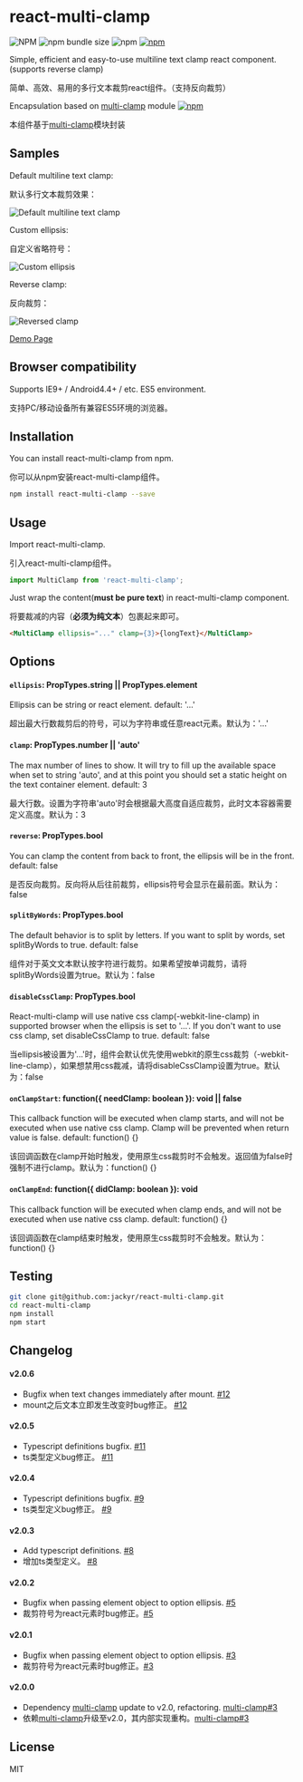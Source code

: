 # react-multi-clamp

![NPM](https://img.shields.io/npm/l/react-multi-clamp)
![npm bundle size](https://img.shields.io/bundlephobia/minzip/react-multi-clamp)
![npm](https://img.shields.io/npm/dm/react-multi-clamp)
[![npm](https://img.shields.io/npm/v/react-multi-clamp)](https://www.npmjs.com/package/react-multi-clamp)

Simple, efficient and easy-to-use multiline text clamp react component. (supports reverse clamp)

简单、高效、易用的多行文本裁剪react组件。（支持反向裁剪）

Encapsulation based on [multi-clamp](https://github.com/jackyr/multi-clamp) module
[![npm](https://img.shields.io/npm/v/multi-clamp)](https://www.npmjs.com/package/multi-clamp)

本组件基于[multi-clamp](https://github.com/jackyr/multi-clamp)模块封装

## Samples
Default multiline text clamp:

默认多行文本裁剪效果：

![Default multiline text clamp](https://raw.githubusercontent.com/jackyr/react-multi-clamp/master/example/sample1.png)

Custom ellipsis:

自定义省略符号：

![Custom ellipsis](https://raw.githubusercontent.com/jackyr/react-multi-clamp/master/example/sample2.png)

Reverse clamp:

反向裁剪：

![Reversed clamp](https://raw.githubusercontent.com/jackyr/react-multi-clamp/master/example/sample3.png)

[Demo Page](https://jackyr.github.io/react-multi-clamp/site/)

## Browser compatibility
Supports IE9+ / Android4.4+ / etc. ES5 environment.

支持PC/移动设备所有兼容ES5环境的浏览器。

## Installation
You can install react-multi-clamp from npm.

你可以从npm安装react-multi-clamp组件。

```sh
npm install react-multi-clamp --save
```

## Usage
Import react-multi-clamp.

引入react-multi-clamp组件。

```js
import MultiClamp from 'react-multi-clamp';
```

Just wrap the content(**must be pure text**) in react-multi-clamp component.

将要裁减的内容（**必须为纯文本**）包裹起来即可。

```html 
<MultiClamp ellipsis="..." clamp={3}>{longText}</MultiClamp>
```

## Options
#### `ellipsis`: PropTypes.string || PropTypes.element
Ellipsis can be string or react element. default: '...'

超出最大行数裁剪后的符号，可以为字符串或任意react元素。默认为：'...'

#### `clamp`: PropTypes.number || 'auto'
The max number of lines to show. It will try to fill up the available space when set to string 'auto', and at this point you should set a static height on the text container element. default: 3

最大行数。设置为字符串'auto'时会根据最大高度自适应裁剪，此时文本容器需要定义高度。默认为：3

#### `reverse`: PropTypes.bool
You can clamp the content from back to front, the ellipsis will be in the front. default: false

是否反向裁剪。反向将从后往前裁剪，ellipsis符号会显示在最前面。默认为：false

#### `splitByWords`: PropTypes.bool
The default behavior is to split by letters. If you want to split by words, set splitByWords to true. default: false

组件对于英文文本默认按字符进行裁剪。如果希望按单词裁剪，请将splitByWords设置为true。默认为：false

#### `disableCssClamp`: PropTypes.bool
React-multi-clamp will use native css clamp(-webkit-line-clamp) in supported browser when the ellipsis is set to '...'. If you don't want to use css clamp, set disableCssClamp to true. default: false

当ellipsis被设置为'...'时，组件会默认优先使用webkit的原生css裁剪（-webkit-line-clamp），如果想禁用css裁减，请将disableCssClamp设置为true。默认为：false

#### `onClampStart`: function({ needClamp: boolean }): void || false
This callback function will be executed when clamp starts, and will not be executed when use native css clamp. Clamp will be prevented when return value is false. default: function() {}

该回调函数在clamp开始时触发，使用原生css裁剪时不会触发。返回值为false时强制不进行clamp。默认为：function() {}

#### `onClampEnd`: function({ didClamp: boolean }): void
This callback function will be executed when clamp ends, and will not be executed when use native css clamp. default: function() {}

该回调函数在clamp结束时触发，使用原生css裁剪时不会触发。默认为：function() {}

## Testing
```sh
git clone git@github.com:jackyr/react-multi-clamp.git
cd react-multi-clamp
npm install
npm start
```

## Changelog
#### v2.0.6
- Bugfix when text changes immediately after mount. [#12](https://github.com/jackyr/react-multi-clamp/issues/12)
- mount之后文本立即发生改变时bug修正。 [#12](https://github.com/jackyr/react-multi-clamp/issues/12)

#### v2.0.5
- Typescript definitions bugfix. [#11](https://github.com/jackyr/react-multi-clamp/pull/11)
- ts类型定义bug修正。 [#11](https://github.com/jackyr/react-multi-clamp/pull/11)

#### v2.0.4
- Typescript definitions bugfix. [#9](https://github.com/jackyr/react-multi-clamp/issues/9)
- ts类型定义bug修正。 [#9](https://github.com/jackyr/react-multi-clamp/issues/9)

#### v2.0.3
- Add typescript definitions. [#8](https://github.com/jackyr/react-multi-clamp/pull/8)
- 增加ts类型定义。 [#8](https://github.com/jackyr/react-multi-clamp/pull/8)

#### v2.0.2
- Bugfix when passing element object to option ellipsis. [#5](https://github.com/jackyr/react-multi-clamp/issues/5)
- 裁剪符号为react元素时bug修正。[#5](https://github.com/jackyr/react-multi-clamp/issues/5)

#### v2.0.1
- Bugfix when passing element object to option ellipsis. [#3](https://github.com/jackyr/react-multi-clamp/issues/3)
- 裁剪符号为react元素时bug修正。[#3](https://github.com/jackyr/react-multi-clamp/issues/3)

#### v2.0.0
- Dependency [multi-clamp](https://github.com/jackyr/multi-clamp) update to v2.0, refactoring. [multi-clamp#3](https://github.com/jackyr/multi-clamp/issues/3)
- 依赖[multi-clamp](https://github.com/jackyr/multi-clamp)升级至v2.0，其内部实现重构。[multi-clamp#3](https://github.com/jackyr/multi-clamp/issues/3)

## License
MIT